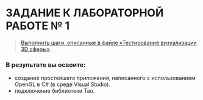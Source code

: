 # ЗАДАНИЕ К ЛАБОРАТОРНОЙ РАБОТЕ № 1

> [Выполнить шаги, описанные в файле «Тестирование визуализации 3D
сферы»](https://disk.yandex.ru/i/qwnAHflv8tCk_A).

### В результате вы освоите:
- создание простейшего приложения, написанного с использованием
OpenGL в C# (в среде Visual Studio).
- подключение библиотеки Tao.